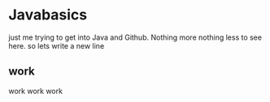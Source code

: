 # Javabasics
just me trying to get into Java and Github.
Nothing more nothing less to see here.
 so lets write a new line
 ## work
 work work work